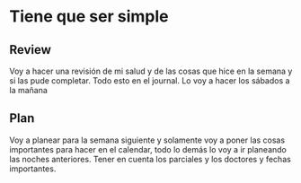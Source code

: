 # Tiene que ser simple
## Review
Voy a hacer una revisión de mi salud y de las cosas que hice en la semana y si las pude completar. Todo esto en el journal. Lo voy a hacer los sábados a la mañana 



## Plan 
Voy a planear para la semana siguiente y solamente voy a poner las cosas importantes para hacer en el calendar, todo lo demás lo voy a ir planeando las noches anteriores.  Tener en cuenta los parciales y los doctores y fechas importantes.